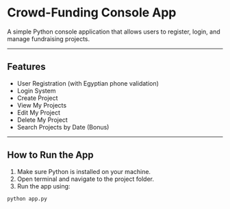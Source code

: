 # Crowd-Funding Console App

A simple Python console application that allows users to register, login, and manage fundraising projects.

---

##  Features

-  User Registration (with Egyptian phone validation)
-  Login System
-  Create Project
-  View My Projects
-  Edit My Project
-  Delete My Project
-  Search Projects by Date (Bonus)

---

## How to Run the App

1. Make sure Python is installed on your machine.
2. Open terminal and navigate to the project folder.
3. Run the app using:

```bash
python app.py
